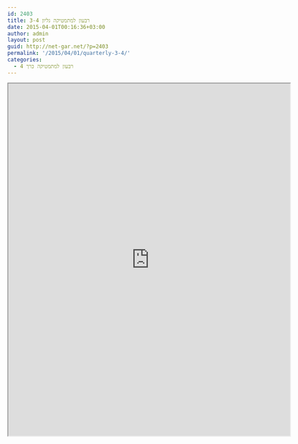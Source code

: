 ```yaml
---
id: 2403
title: רבעון למתמטיקה גליון 3-4
date: 2015-04-01T00:16:36+03:00
author: admin
layout: post
guid: http://net-gar.net/?p=2403
permalink: '/2015/04/01/quarterly-3-4/'
categories:
  - רבעון למתמטיקה כרך 4
---
```

<p><iframe src="https://docs.google.com/file/d/0B-_8w6IKpNuUYUpUQ0tTbEVuRDA/preview" width="640" height="800"></iframe></p>